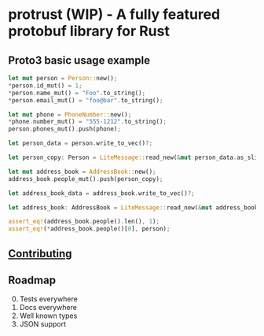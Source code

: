 # protrust (WIP) - A fully featured protobuf library for Rust

## Proto3 basic usage example
```rust
let mut person = Person::new();
*person.id_mut() = 1;
*person.name_mut() = "Foo".to_string();
*person.email_mut() = "foo@bar".to_string();

let mut phone = PhoneNumber::new();
*phone.number_mut() = "555-1212".to_string();
person.phones_mut().push(phone);

let person_data = person.write_to_vec()?;

let person_copy: Person = LiteMessage::read_new(&mut person_data.as_slice())?;

let mut address_book = AddressBook::new();
address_book.people_mut().push(person_copy);

let address_book_data = address_book.write_to_vec()?;

let address_book: AddressBook = LiteMessage::read_new(&mut address_book_data.as_slice())?;

assert_eq!(address_book.people().len(), 1);
assert_eq!(*address_book.people()[0], person);
```

## [Contributing](CONTRIBUTING.md)

## Roadmap

 0. Tests everywhere
 1. Docs everywhere
 2. Well known types
 3. JSON support